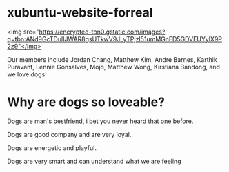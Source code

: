 # xubuntu-website-forreal
<html> 
<head>
  <title>
    Welcome to the Xubuntu website!
  </title>
<body>
<p>

<img src="https://encrypted-tbn0.gstatic.com/images?q=tbn:ANd9GcTDulIJWAR8gsUTkwV9JLyTPjzI51umMGnFD5GDVEUYylX9P2z9"</img>
</p>
  <p>Our members include Jordan Chang, Matthew Kim, Andre Barnes, Karthik Puravant, Lennie Gonsalves, Mojo, Matthew Wong, Kirstiana Bandong, and we love dogs!</p>
</body>
</head>
</html>
  <h1> Why are dogs so loveable? </h1>
    <p> Dogs are man's bestfriend, i bet you never heard that one before.</p>
    <p> Dogs are good company and are very loyal.</p>
    <p> Dogs are energetic and playful.</p>
    <p> Dogs are very smart and can understand what we are feeling </p>
